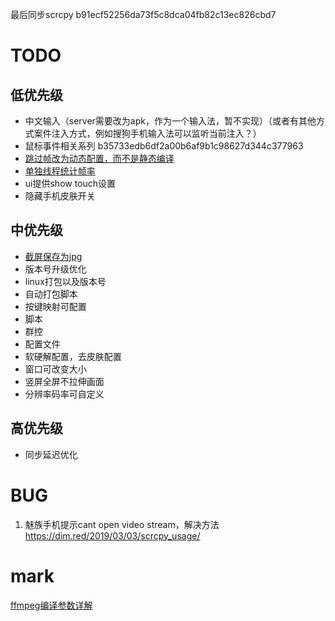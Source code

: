 最后同步scrcpy b91ecf52256da73f5c8dca04fb82c13ec826cbd7

# TODO
## 低优先级
- 中文输入（server需要改为apk，作为一个输入法，暂不实现）（或者有其他方式案件注入方式，例如搜狗手机输入法可以监听当前注入？）
- 鼠标事件相关系列 b35733edb6df2a00b6af9b1c98627d344c377963
- [跳过帧改为动态配置，而不是静态编译](https://github.com/Genymobile/scrcpy/commit/ebccb9f6cc111e8acfbe10d656cac5c1f1b744a0)
- [单独线程统计帧率](https://github.com/Genymobile/scrcpy/commit/e2a272bf99ecf48fcb050177113f903b3fb323c4)
- ui提供show touch设置
- 隐藏手机皮肤开关

## 中优先级
- [截屏保存为jpg](https://blog.csdn.net/m0_37684310/article/details/77950390)
- 版本号升级优化
- linux打包以及版本号
- 自动打包脚本
- 按键映射可配置
- 脚本
- 群控
- 配置文件
- 软硬解配置，去皮肤配置
- 窗口可改变大小
- 竖屏全屏不拉伸画面
- 分辨率码率可自定义

## 高优先级
- 同步延迟优化

# BUG
1. 魅族手机提示cant open video stream，解决方法 https://dim.red/2019/03/03/scrcpy_usage/

# mark
[ffmpeg编译参数详解](https://www.cnblogs.com/wainiwann/p/4204230.html)
